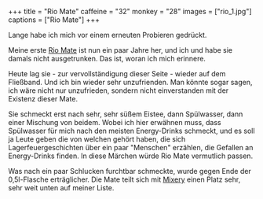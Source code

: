 +++
title = "Rio Mate"
caffeine = "32"
monkey = "28"
images = ["rio_1.jpg"]
captions = ["Rio Mate"]
+++

Lange habe ich mich vor einem erneuten Probieren gedrückt.

Meine erste [Rio Mate](http://www.husumer-mineralbrunnen.de/produkten/rio-mate/) ist nun ein paar Jahre her, und ich und habe sie damals nicht ausgetrunken. Das ist, woran ich mich erinnere.

Heute lag sie - zur vervollständigung dieser Seite - wieder auf dem Fließband. Und ich bin wieder sehr unzufrienden. Man könnte sogar sagen, ich wäre nicht nur unzufrieden, sondern nicht einverstanden mit der Existenz dieser Mate.

Sie schmeckt erst nach sehr, sehr süßem Eistee, dann Spülwasser, dann einer Mischung von beidem. Wobei ich hier erwähnen muss, dass Spülwasser für mich nach den meisten Energy-Drinks schmeckt, und es soll ja Leute geben die von welchen gehört haben, die sich Lagerfeuergeschichten über ein paar "Menschen" erzählen, die Gefallen an Energy-Drinks finden. In diese Märchen würde Rio Mate vermutlich passen.

Was nach ein paar Schlucken furchtbar schmeckte, wurde gegen Ende der 0,5l-Flasche erträglicher. Die Mate teilt sich mit [Mixery](/mate/mixery.html) einen Platz sehr, sehr weit unten auf meiner Liste.

